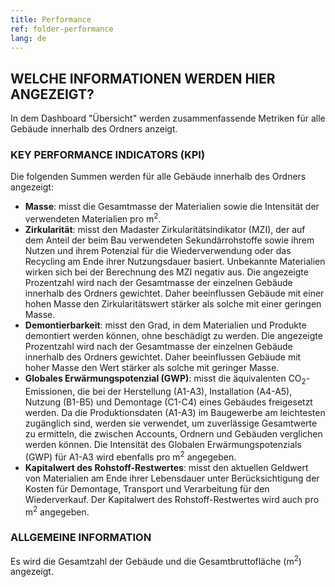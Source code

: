 ```yaml
---
title: Performance
ref: folder-performance
lang: de
---
```


## WELCHE INFORMATIONEN WERDEN HIER ANGEZEIGT?
In dem Dashboard "Übersicht" werden zusammenfassende Metriken für alle Gebäude innerhalb des Ordners anzeigt.

### KEY PERFORMANCE INDICATORS (KPI)
Die folgenden Summen werden für alle Gebäude innerhalb des Ordners angezeigt:

- **Masse**: misst die Gesamtmasse der Materialien sowie die Intensität der verwendeten Materialien pro m<sup>2</sup>.
- **Zirkularität**: misst den Madaster Zirkularitätsindikator (MZI), der auf dem Anteil der beim Bau verwendeten Sekundärrohstoffe sowie ihrem Nutzen und ihrem Potenzial für die Wiederverwendung oder das Recycling am Ende ihrer Nutzungsdauer basiert. Unbekannte Materialien wirken sich bei der Berechnung des MZI negativ aus. Die angezeigte Prozentzahl wird nach der Gesamtmasse der einzelnen Gebäude innerhalb des Ordners gewichtet. Daher beeinflussen Gebäude mit einer hohen Masse den Zirkularitätswert stärker als solche mit einer geringen Masse. 
- **Demontierbarkeit**: misst den Grad, in dem Materialien und Produkte demontiert werden können, ohne beschädigt zu werden. Die angezeigte Prozentzahl wird nach der Gesamtmasse der einzelnen Gebäude innerhalb des Ordners gewichtet. Daher beeinflussen Gebäude mit hoher Masse den Wert stärker als solche mit geringer Masse.
- **Globales Erwärmungspotenzial (GWP)**: misst die äquivalenten CO<sub>2</sub>-Emissionen, die bei der Herstellung (A1-A3), Installation (A4-A5), Nutzung (B1-B5) und Demontage (C1-C4) eines Gebäudes freigesetzt werden. Da die Produktionsdaten (A1-A3) im Baugewerbe am leichtesten zugänglich sind, werden sie verwendet, um zuverlässige Gesamtwerte zu ermitteln, die zwischen Accounts, Ordnern und Gebäuden verglichen werden können. Die Intensität des Globalen Erwärmungspotenzials (GWP) für A1-A3 wird ebenfalls pro m<sup>2</sup> angegeben.
- **Kapitalwert des Rohstoff-Restwertes**: misst den aktuellen Geldwert von Materialien am Ende ihrer Lebensdauer unter Berücksichtigung der Kosten für Demontage, Transport und Verarbeitung für den Wiederverkauf. Der Kapitalwert des Rohstoff-Restwertes wird auch pro m<sup>2</sup> angegeben.

### ALLGEMEINE INFORMATION
Es wird die Gesamtzahl der Gebäude und die Gesamtbruttofläche (m<sup>2</sup>) angezeigt.